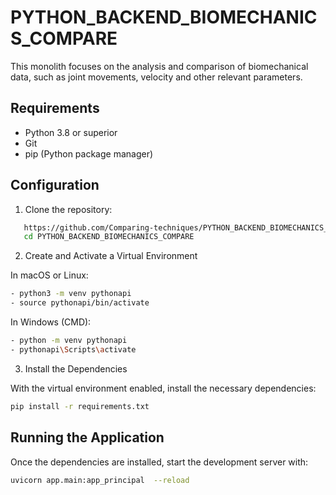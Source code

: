 # PYTHON_BACKEND_BIOMECHANICS_COMPARE

This monolith focuses on the analysis and comparison of biomechanical data, such as joint movements, velocity and other relevant parameters.

## Requirements

- Python 3.8 or superior
- Git
- pip (Python package manager)

## Configuration

1. Clone the repository:

```bash
   https://github.com/Comparing-techniques/PYTHON_BACKEND_BIOMECHANICS_COMPARE.git
   cd PYTHON_BACKEND_BIOMECHANICS_COMPARE
```

2. Create and Activate a Virtual Environment

In macOS or Linux:
```bash
- python3 -m venv pythonapi
- source pythonapi/bin/activate
```

In Windows (CMD):
```bash
- python -m venv pythonapi
- pythonapi\Scripts\activate
```

3. Install the Dependencies

With the virtual environment enabled, install the necessary dependencies:
```bash
pip install -r requirements.txt
```

## Running the Application

Once the dependencies are installed, start the development server with:
```bash
uvicorn app.main:app_principal  --reload 
```
